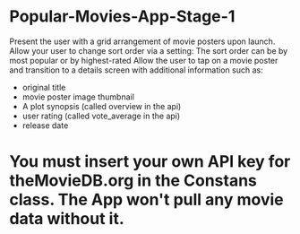 # Popular-Movies-App-Stage-1

Present the user with a grid arrangement of movie posters upon launch.
Allow your user to change sort order via a setting:
The sort order can be by most popular or by highest-rated
Allow the user to tap on a movie poster and transition to a details screen with additional information such as:
- original title
- movie poster image thumbnail
- A plot synopsis (called overview in the api)
- user rating (called vote_average in the api)
- release date

# You must insert your own API key for theMovieDB.org in the Constans class. The App won't pull any movie data without it. 
